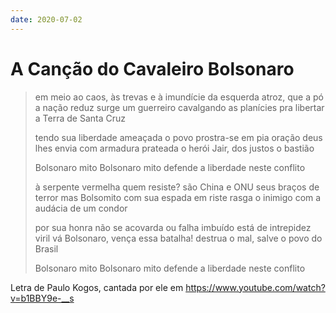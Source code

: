 ```yaml
---
date: 2020-07-02
---
```


# A Canção do Cavaleiro Bolsonaro

> em meio ao caos, às trevas e à imundície
> da esquerda atroz, que a pó a nação reduz
> surge um guerreiro cavalgando as planícies
> pra libertar a Terra de Santa Cruz
>
> tendo sua liberdade ameaçada
> o povo prostra-se em pia oração
> deus lhes envia com armadura prateada
> o herói Jair, dos justos o bastião
>
> Bolsonaro mito
> Bolsonaro mito
> defende a liberdade neste conflito
>
> à serpente vermelha quem resiste?
> são China e ONU seus braços de terror
> mas Bolsomito com sua espada em riste
> rasga o inimigo com a audácia de um condor
>
> por sua honra não se acovarda ou falha
> imbuído está de intrepidez viril
> vá Bolsonaro, vença essa batalha!
> destrua o mal, salve o povo do Brasil
>
> Bolsonaro mito
> Bolsonaro mito
> defende a liberdade neste conflito

Letra de Paulo Kogos, cantada por ele em <https://www.youtube.com/watch?v=b1BBY9e-__s>

